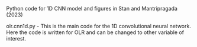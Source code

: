 Python code for 1D CNN model and figures in Stan and Mantripragada (2023)

olr.cnn1d.py - This is the main code for the 1D convolutional neural network. Here the code is written for OLR and can be 
changed to other variable of interest.

